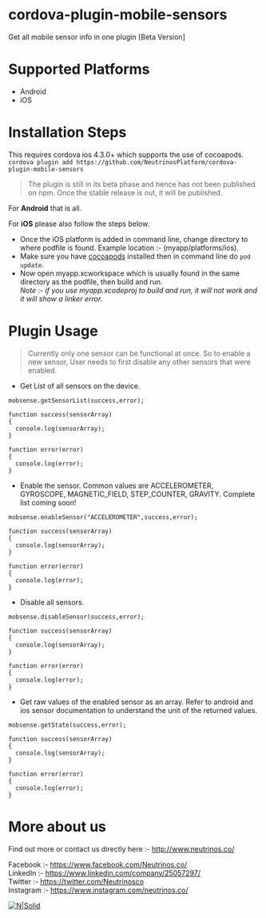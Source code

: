 # cordova-plugin-mobile-sensors
Get all mobile sensor info in one plugin [Beta Version] 

# Supported Platforms

- Android
- iOS

# Installation Steps

This requires cordova ios 4.3.0+ which supports the use of cocoapods.<br/>
`cordova plugin add https://github.com/NeutrinosPlatform/cordova-plugin-mobile-sensors`

> The plugin is still in its beta phase and hence has not been published on npm. Once the stable release is out, it will be published.

For **Android** that is all.

For **iOS** please also follow the steps below.
- Once the iOS platform is added in command line, change directory to where podfile is found. Example location :- (myapp/platforms/ios). 
- Make sure you have [cocoapods](https://cocoapods.org/) installed then in command line do `pod update`. 
- Now open myapp.xcworkspace which is usually found in the same directory as the podfile, then build and run. <br/> 
*Note :- if you use myapp.xcodeproj to build and run, it will not work and it will show a linker error.* <br/>

# Plugin Usage
> Currently only one sensor can be functional at once. So to enable a new sensor, User needs to first disable any other sensors that were enabled.

- Get List of all sensors on the device.
```
mobsense.getSensorList(success,error);

function success(sensorArray)
{
  console.log(sensorArray);
}

function error(error)
{
  console.log(error);
}
```

- Enable the sensor. Common values are ACCELEROMETER, GYROSCOPE, MAGNETIC_FIELD, STEP_COUNTER, GRAVITY. Complete list coming soon!
```
mobsense.enableSensor("ACCELEROMETER",success,error);

function success(sensorArray)
{
  console.log(sensorArray);
}

function error(error)
{
  console.log(error);
}
```
- Disable all sensors.
```
mobsense.disableSensor(success,error);

function success(sensorArray)
{
  console.log(sensorArray);
}

function error(error)
{
  console.log(error);
}
```
- Get raw values of the enabled sensor as an array. Refer to android and ios sensor documentation to understand the unit of the returned values.
```
mobsense.getState(success,error);

function success(sensorArray)
{
  console.log(sensorArray);
}

function error(error)
{
  console.log(error);
}
```

# More about us
Find out more or contact us directly here :- http://www.neutrinos.co/

Facebook :- https://www.facebook.com/Neutrinos.co/ <br/>
LinkedIn :- https://www.linkedin.com/company/25057297/ <br/>
Twitter :- https://twitter.com/Neutrinosco <br/>
Instagram :- https://www.instagram.com/neutrinos.co/

[![N|Solid](https://image4.owler.com/logo/neutrinos_owler_20171023_142541_original.jpg "Neutrinos")](http://www.neutrinos.co/) 
